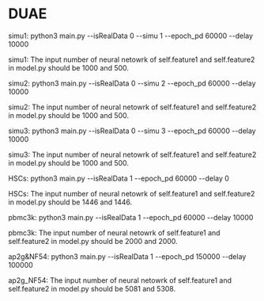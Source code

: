 # DUAE

simu1: python3 main.py --isRealData 0 --simu 1 --epoch_pd 60000 --delay 10000

simu1: The input number of neural netowrk of self.feature1 and self.feature2 in  model.py should be 1000 and 500.


simu2: python3 main.py --isRealData 0 --simu 2 --epoch_pd 60000 --delay 10000

simu2: The input number of neural netowrk of self.feature1 and self.feature2 in  model.py should be 1000 and 500.


simu3: python3 main.py --isRealData 0 --simu 3 --epoch_pd 60000 --delay 10000

simu3: The input number of neural netowrk of self.feature1 and self.feature2 in  model.py should be 1000 and 500.


HSCs: python3 main.py --isRealData 1 --epoch_pd 60000 --delay 0

HSCs: The input number of neural netowrk of self.feature1 and self.feature2 in  model.py should be 1446 and 1446.


pbmc3k: python3 main.py --isRealData 1 --epoch_pd 60000 --delay 10000

pbmc3k: The input number of neural netowrk of self.feature1 and self.feature2 in  model.py should be 2000 and 2000.


ap2g&NF54: python3 main.py --isRealData 1 --epoch_pd 150000 --delay 100000

ap2g_NF54: The input number of neural netowrk of self.feature1 and self.feature2 in  model.py should be 5081 and 5308.
